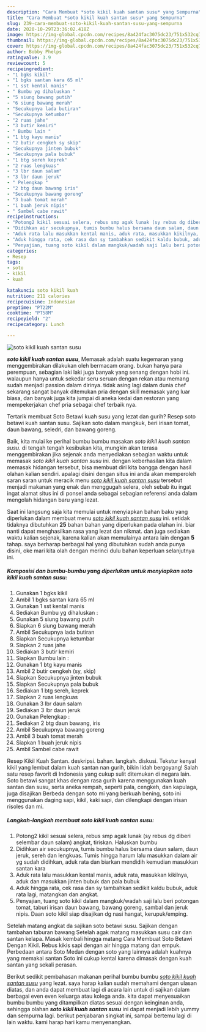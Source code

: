 ```yaml
---
description: "Cara Membuat *soto kikil kuah santan susu* yang Sempurna"
title: "Cara Membuat *soto kikil kuah santan susu* yang Sempurna"
slug: 239-cara-membuat-soto-kikil-kuah-santan-susu-yang-sempurna
date: 2020-10-29T23:36:02.418Z
image: https://img-global.cpcdn.com/recipes/8a424fac3075dc23/751x532cq70/soto-kikil-kuah-santan-susu-foto-resep-utama.jpg
thumbnail: https://img-global.cpcdn.com/recipes/8a424fac3075dc23/751x532cq70/soto-kikil-kuah-santan-susu-foto-resep-utama.jpg
cover: https://img-global.cpcdn.com/recipes/8a424fac3075dc23/751x532cq70/soto-kikil-kuah-santan-susu-foto-resep-utama.jpg
author: Bobby Phelps
ratingvalue: 3.9
reviewcount: 5
recipeingredient:
- "1 bgks kikil"
- "1 bgks santan kara 65 ml"
- "1 sst kental manis"
- " Bumbu yg dihaluskan "
- "5 siung bawang putih"
- "6 siung bawang merah"
- "Secukupnya lada butiran"
- "Secukupnya ketumbar"
- "2 ruas jahe"
- "3 butir kemiri"
- " Bumbu lain "
- "1 btg kayu manis"
- "2 butir cengkeh sy skip"
- "Secukupnya jinten bubuk"
- "Secukupnya pala bubuk"
- "1 btg sereh keprek"
- "2 ruas lengkuas"
- "3 lbr daun salam"
- "3 lbr daun jeruk"
- " Pelengkap "
- "2 btg daun bawang iris"
- "Secukupnya bawang goreng"
- "3 buah tomat merah"
- "1 buah jeruk nipis"
- " Sambel cabe rawit"
recipeinstructions:
- "Potong2 kikil sesuai selera, rebus smp agak lunak (sy rebus dg diberi selembar daun salam) angkat, tiriskan. Haluskan bumbu"
- "Didihkan air secukupnya, tumis bumbu halus bersama daun salam, daun jeruk, sereh dan lengkuas. Tumis hingga harum lalu masukkan dalam air yg sudah didihkan, aduk rata dan biarkan mendidih kemudian masukkan santan kara"
- "Aduk rata lalu masukkan kental manis, aduk rata, masukkan kikilnya, aduk dan masukkan jinten bubuk dan pala bubuk"
- "Aduk hingga rata, cek rasa dan sy tambahkan sedikit kaldu bubuk, aduk rata lagi, matangkan dan angkat."
- "Penyajian, tuang soto kikil dalam mangkuk/wadah saji lalu beri potongan tomat, taburi irisan daun bawang, bawang goreng, sambal dan jeruk nipis. Daan soto kikil siap disajikan dg nasi hangat, kerupuk/emping."
categories:
- Resep
tags:
- soto
- kikil
- kuah

katakunci: soto kikil kuah 
nutrition: 211 calories
recipecuisine: Indonesian
preptime: "PT22M"
cooktime: "PT58M"
recipeyield: "2"
recipecategory: Lunch

---
```



![*soto kikil kuah santan susu*](https://img-global.cpcdn.com/recipes/8a424fac3075dc23/751x532cq70/soto-kikil-kuah-santan-susu-foto-resep-utama.jpg)

<b><i>*soto kikil kuah santan susu*</i></b>, Memasak adalah suatu kegemaran yang menggembirakan dilakukan oleh bermacam orang. bukan hanya para perempuan, sebagian laki laki juga banyak yang senang dengan hobi ini. walaupun hanya untuk sekedar seru seruan dengan rekan atau memang sudah menjadi passion dalam dirinya. tidak asing lagi dalam dunia chef sekarang sangat banyak ditemukan pria dengan skill memasak yang luar biasa, dan banyak juga kita jumpai di aneka kedai dan restoran yang mempekerjakan chef pria sebagai chef terbaik nya.

Tertarik membuat Soto Betawi kuah susu yang lezat dan gurih? Resep soto betawi kuah santan susu. Sajikan soto dalam mangkuk, beri irisan tomat, daun bawang, seledri, dan bawang goreng.

Baik, kita mulai ke perihal bumbu bumbu masakan <i>*soto kikil kuah santan susu*</i>. di tengah tengah kesibukan kita, mungkin akan terasa menggembirakan jika sejenak anda menyediakan sebagian waktu untuk memasak *soto kikil kuah santan susu* ini. dengan keberhasilan kita dalam memasak hidangan tersebut, bisa membuat diri kita bangga dengan hasil olahan kalian sendiri. apalagi disini dengan situs ini anda akan memperoleh saran saran untuk meracik menu <u>*soto kikil kuah santan susu*</u> tersebut menjadi makanan yang enak dan menggugah selera, oleh sebab itu ingat ingat alamat situs ini di ponsel anda sebagai sebagian referensi anda dalam mengolah hidangan baru yang lezat.


Saat ini langsung saja kita memulai untuk menyiapkan bahan baku yang diperlukan dalam membuat menu <u><i>*soto kikil kuah santan susu*</i></u> ini. setidak tidaknya dibutuhkan <b>25</b> bahan bahan yang diperlukan pada olahan ini. biar nanti dapat menghasilkan rasa yang lezat dan nikmat. dan juga sediakan waktu kalian sejenak, karena kalian akan memulainya antara lain dengan <b>5</b> tahap. saya berharap berbagai hal yang dibutuhkan sudah anda punya disini, oke mari kita olah dengan merinci dulu bahan keperluan selanjutnya ini.

<!--inarticleads1-->

##### Komposisi dan bumbu-bumbu yang diperlukan untuk menyiapkan *soto kikil kuah santan susu*:

1. Gunakan 1 bgks kikil
1. Ambil 1 bgks santan kara 65 ml
1. Gunakan 1 sst kental manis
1. Sediakan  Bumbu yg dihaluskan :
1. Gunakan 5 siung bawang putih
1. Siapkan 6 siung bawang merah
1. Ambil Secukupnya lada butiran
1. Siapkan Secukupnya ketumbar
1. Siapkan 2 ruas jahe
1. Sediakan 3 butir kemiri
1. Siapkan  Bumbu lain :
1. Gunakan 1 btg kayu manis
1. Ambil 2 butir cengkeh (sy, skip)
1. Siapkan Secukupnya jinten bubuk
1. Siapkan Secukupnya pala bubuk
1. Sediakan 1 btg sereh, keprek
1. Siapkan 2 ruas lengkuas
1. Gunakan 3 lbr daun salam
1. Sediakan 3 lbr daun jeruk
1. Gunakan  Pelengkap :
1. Sediakan 2 btg daun bawang, iris
1. Ambil Secukupnya bawang goreng
1. Ambil 3 buah tomat merah
1. Siapkan 1 buah jeruk nipis
1. Ambil  Sambel cabe rawit


Resep Kikil Kuah Santan. deskripsi. bahan. langkah. diskusi. Tekstur kenyal kikil yang lembut dalam kuah santan nan gurih, bikin lidah bergoyang! Salah satu resep favorit di Indonesia yang cukup sulit ditemukan di negara lain. Soto betawi sangat khas dengan rasa gurih karena menggunakan kuah santan dan susu, serta aneka rempah, seperti pala, cengkeh, dan kapulaga, juga disajikan Berbeda dengan soto mi yang berkuah bening, soto ini menggunakan daging sapi, kikil, kaki sapi, dan dilengkapi dengan irisan risoles dan mi. 

<!--inarticleads2-->

##### Langkah-langkah membuat *soto kikil kuah santan susu*:

1. Potong2 kikil sesuai selera, rebus smp agak lunak (sy rebus dg diberi selembar daun salam) angkat, tiriskan. Haluskan bumbu
1. Didihkan air secukupnya, tumis bumbu halus bersama daun salam, daun jeruk, sereh dan lengkuas. Tumis hingga harum lalu masukkan dalam air yg sudah didihkan, aduk rata dan biarkan mendidih kemudian masukkan santan kara
1. Aduk rata lalu masukkan kental manis, aduk rata, masukkan kikilnya, aduk dan masukkan jinten bubuk dan pala bubuk
1. Aduk hingga rata, cek rasa dan sy tambahkan sedikit kaldu bubuk, aduk rata lagi, matangkan dan angkat.
1. Penyajian, tuang soto kikil dalam mangkuk/wadah saji lalu beri potongan tomat, taburi irisan daun bawang, bawang goreng, sambal dan jeruk nipis. Daan soto kikil siap disajikan dg nasi hangat, kerupuk/emping.


Setelah matang angkat da sajikan soto betawi susu. Sajikan dengan tambahan taburan bawang Setelah agak matang masukkan susu cair dan santan kelapa. Masak kembali hingga matang Cara Membuat Soto Betawi Dengan Kikil. Rebus kikis sapi dengan air hingga matang dan empuk. Perbedaan antara Soto Medan dengan soto yang lainnya adalah kuahnya yang memakai santan Soto ini cukup kental karena dimasak dengan kuah santan yang sekali perasan. 

Berikut sedikit pembahasan makanan perihal bumbu bumbu <u>*soto kikil kuah santan susu*</u> yang lezat. saya harap kalian sudah memahami dengan ulasan diatas, dan anda dapat membuat lagi di acara lain untuk di sajikan dalam berbagai even even keluarga atau kolega anda. kita dapat menyesuaikan bumbu bumbu yang ditampilkan diatas sesuai dengan keinginan anda, sehingga olahan <b>*soto kikil kuah santan susu*</b> ini dapat menjadi lebih yummy dan sempurna lagi. berikut penjabaran singkat ini, sampai bertemu lagi di lain waktu. kami harap hari kamu menyenangkan.
